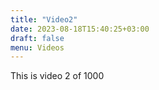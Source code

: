 ```yaml
---
title: "Video2"
date: 2023-08-18T15:40:25+03:00
draft: false
menu: Videos
---
```


This is video 2 of 1000
